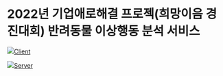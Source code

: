 # 2022년 기업애로해결 프로젝(희망이음 경진대회) 반려동물 이상행동 분석 서비스

[<img src="https://img.shields.io/badge/github-181717?style=for-the-badge&logo=github&logoColor=white">Client](https://github.com/There-is-no-such-thing-as-a-bad-dog/DOOOGG)


[<img src="https://img.shields.io/badge/github-181717?style=for-the-badge&logo=github&logoColor=white">Server](https://github.com/There-is-no-such-thing-as-a-bad-dog/yolov5_flask_jetson-nano)
